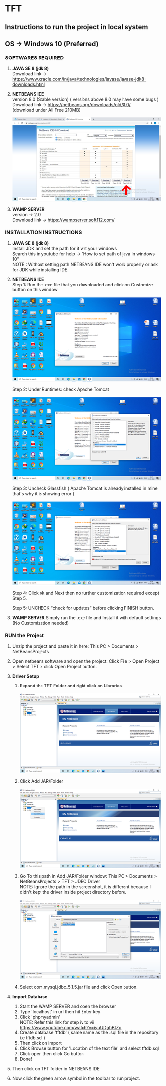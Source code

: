 # TFT
## Instructions to run the project in local system

## OS -> Windows 10 (Preferred)

### SOFTWARES REQUIRED

  1. **JAVA SE 8 (jdk 8)**   <br/>
      Download link -> https://www.oracle.com/in/java/technologies/javase/javase-jdk8-downloads.html

  2. **NETBEANS IDE**   <br/>
      version 8.0 (Stable version) ( versions above 8.0 may have some bugs )  <br/>
      Download link -> https://netbeans.org/downloads/old/8.0/  <br/>  (download under All Free 210MB) <br/><br/>
      <img src="/README Images/s1.jpg"/>

  3. **WAMP SERVER**    <br/>
      version -> 2.0i    <br/>
      Download link -> https://wampserver.soft112.com/
      
### INSTALLATION INSTRUCTIONS

  1. **JAVA SE 8 (jdk 8)**   <br/>
      Install JDK and set the path for it wrt your windows  <br/>
      Search this in youtube for help -> <q>How to set path of java in windows 10</q>  <br/>
      NOTE : Without setting path NETBEANS IDE won't work properly or ask for JDK while installing IDE.
  
  2. **NETBEANS IDE**   <br/>
      Step 1: Run the .exe file that you downloaded and click on Customize button on this window <br/><br/>
      <img src="/README Images/s2.png"/>
      
      Step 2: Under Runtimes: check Apache Tomcat  <br/><br/>
      <img src="/README Images/s3.png"/>
      
      Step 3: Uncheck Glassfish ( Apache Tomcat is already installed in mine that's why it is showing error )  <br/><br/>
      <img src="/README Images/s4.png"/>
      
      Step 4: Click ok and Next then no further customization required except Step 5.
      
      Step 5: UNCHECK <q>check for updates</q> before clicking FINISH button.
      
  3. **WAMP SERVER**
      Simply run the .exe file and Install it with default settings (No Customization needed)
      
### RUN the Project

  1. Unzip the project and paste it in here: This PC > Documents > NetBeansProjects
  
  2. Open netbeans software and open the project: Click File > Open Project > Select TFT > click Open Project button.
  
  3. **Driver Setup** <br/>
      1. Expand the TFT Folder and right click on Libraries  <br/><br/>
          <img src="/README Images/d1.png"/>
      
      2. Click Add JAR/Folder  <br/><br/>
          <img src="/README Images/d2.png"/>
      
      3. Go To this path in Add JAR/Folder window: This PC > Documents > NetBeansProjects > TFT > JDBC Driver  <br/>
          NOTE: Ignore the path in the screenshot, it is different because I didn't kept the driver inside project directory before.  <br/><br/>
          <img src="/README Images/d3.png"/>
      
      4. Select com.mysql.jdbc_5.1.5.jar file and click Open button.
      
  4. **Import Database** <br/>
      1. Start the WAMP SERVER and open the browser
      2. Type 'localhost' in url then hit Enter key
      3. Click 'phpmyadmin' <br/>
          NOTE: Refer this link for step iv to vii <br/>
          https://www.youtube.com/watch?v=iyuUDghBtZo
      4. Create database 'tftdb' ( same name as the .sql file in the repository i.e tftdb.sql )
      5. Then click on import
      6. Click Browse button for 'Location of the text file' and select tftdb.sql
      7. Click open then click Go button
      8. Done!
      
  5. Then click on TFT folder in NETBEANS IDE
  
  6. Now click the green arrow symbol in the toolbar to run project.
